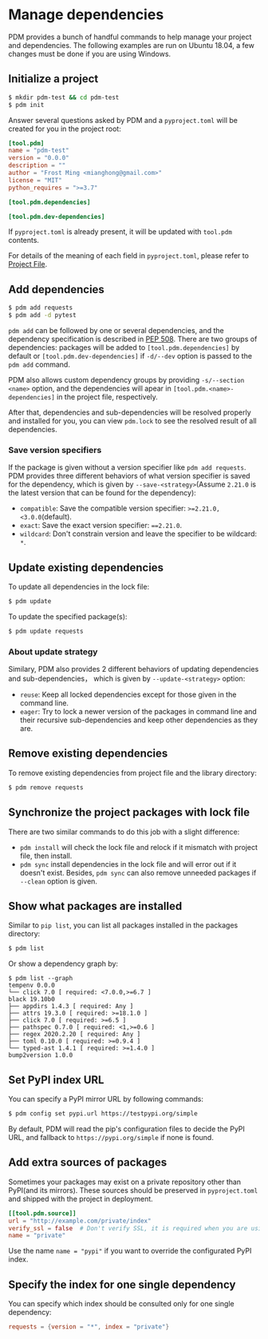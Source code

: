 # Manage dependencies

PDM provides a bunch of handful commands to help manage your project and dependencies.
The following examples are run on Ubuntu 18.04, a few changes must be done if you are using Windows.

## Initialize a project

```bash
$ mkdir pdm-test && cd pdm-test
$ pdm init
```

Answer several questions asked by PDM and a `pyproject.toml` will be created for you in the project root:

```toml
[tool.pdm]
name = "pdm-test"
version = "0.0.0"
description = ""
author = "Frost Ming <mianghong@gmail.com>"
license = "MIT"
python_requires = ">=3.7"

[tool.pdm.dependencies]

[tool.pdm.dev-dependencies]
```

If `pyproject.toml` is already present, it will be updated with `tool.pdm` contents.

For details of the meaning of each field in `pyproject.toml`, please refer to [Project File](pyproject.md).

## Add dependencies

```bash
$ pdm add requests
$ pdm add -d pytest
```

`pdm add` can be followed by one or several dependencies, and the dependency specification is described in
[PEP 508](https://www.python.org/dev/peps/pep-0508/).
There are two groups of dependencies: packages will be added to `[tool.pdm.dependencies]` by default or `[tool.pdm.dev-dependencies]`
if `-d/--dev` option is passed to the `pdm add` command.

PDM also allows custom dependency groups by providing `-s/--section <name>` option, and the dependencies will apear in
`[tool.pdm.<name>-dependencies]` in the project file, respectively.

After that, dependencies and sub-dependencies will be resolved properly and installed for you, you can view `pdm.lock` to see
the resolved result of all dependencies.

### Save version specifiers

If the package is given without a version specifier like `pdm add requests`. PDM provides three different behaviors of what version
specifier is saved for the dependency, which is given by `--save-<strategy>`(Assume `2.21.0` is the latest version that can be found
for the dependency):

- `compatible`: Save the compatible version specifier: `>=2.21.0,<3.0.0`(default).
- `exact`: Save the exact version specifier: `==2.21.0`.
- `wildcard`: Don't constrain version and leave the specifier to be wildcard: `*`.

## Update existing dependencies

To update all dependencies in the lock file:

```bash
$ pdm update
```

To update the specified package(s):
```bash
$ pdm update requests
```
### About update strategy
Similary, PDM also provides 2 different behaviors of updating dependencies and sub-dependencies，
which is given by `--update-<strategy>` option:

- `reuse`: Keep all locked dependencies except for those given in the command line.
- `eager`: Try to lock a newer version of the packages in command line and their recursive sub-dependencies
and keep other dependencies as they are.

## Remove existing dependencies

To remove existing dependencies from project file and the library directory:

```bash
$ pdm remove requests
```

## Synchronize the project packages with lock file

There are two similar commands to do this job with a slight difference:

- `pdm install` will check the lock file and relock if it mismatch with project file, then install.
- `pdm sync` install dependencies in the lock file and will error out if it doesn't exist.
Besides, `pdm sync` can also remove unneeded packages if `--clean` option is given.

## Show what packages are installed

Similar to `pip list`, you can list all packages installed in the packages directory:

```bash
$ pdm list
```
Or show a dependency graph by:
```
$ pdm list --graph
tempenv 0.0.0
└── click 7.0 [ required: <7.0.0,>=6.7 ]
black 19.10b0
├── appdirs 1.4.3 [ required: Any ]
├── attrs 19.3.0 [ required: >=18.1.0 ]
├── click 7.0 [ required: >=6.5 ]
├── pathspec 0.7.0 [ required: <1,>=0.6 ]
├── regex 2020.2.20 [ required: Any ]
├── toml 0.10.0 [ required: >=0.9.4 ]
└── typed-ast 1.4.1 [ required: >=1.4.0 ]
bump2version 1.0.0
```

## Set PyPI index URL

You can specify a PyPI mirror URL by following commands:
```bash
$ pdm config set pypi.url https://testpypi.org/simple
```
By default, PDM will read the pip's configuration files to decide the PyPI URL, and fallback
to `https://pypi.org/simple` if none is found.

## Add extra sources of packages

Sometimes your packages may exist on a private repository other than PyPI(and its mirrors).
These sources should be preserved in `pyproject.toml` and shipped with the project in deployment.

```toml
[[tool.pdm.source]]
url = "http://example.com/private/index"
verify_ssl = false  # Don't verify SSL, it is required when you are using `HTTP` or the certificate is trusted.
name = "private"
```
Use the name `name = "pypi"` if you want to override the configurated PyPI index.


## Specify the index for one single dependency
You can specify which index should be consulted only for one single dependency:

```toml
requests = {version = "*", index = "private"}
```
